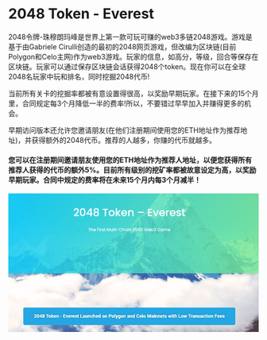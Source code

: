 # 2048 Token - Everest

<p>2048令牌-珠穆朗玛峰是世界上第一款可玩可赚的web3多链2048游戏。游戏是基于由Gabriele Cirulli创造的最初的2048网页游戏，但改编为区块链(目前Polygon和Celo主网)作为web3游戏。玩家的信息，如高分，等级，回合等保存在区块链。玩家可以通过保存区块链会话获得2048个token。现在你可以在全球2048名玩家中玩和排名，同时挖掘2048代币!</p>
<p>当前所有关卡的挖掘率都被有意设置得很高，以奖励早期玩家。在接下来的15个月里，合同规定每3个月降低一半的费率!所以，不要错过早早加入并赚得更多的机会。</p>
<p>早期访问版本还允许您邀请朋友(在他们注册期间使用您的ETH地址作为推荐地址)，并获得额外的2048代币。推荐的人越多，你赚的代币就越多。</p>

#### 您可以在注册期间邀请朋友使用您的ETH地址作为推荐人地址，以便您获得所有推荐人获得的代币的额外5%。目前所有级别的挖矿率都被故意设定为高，以奖励早期玩家。合同中规定的费率将在未来15个月内每3个月减半！

![1](1.PNG)

